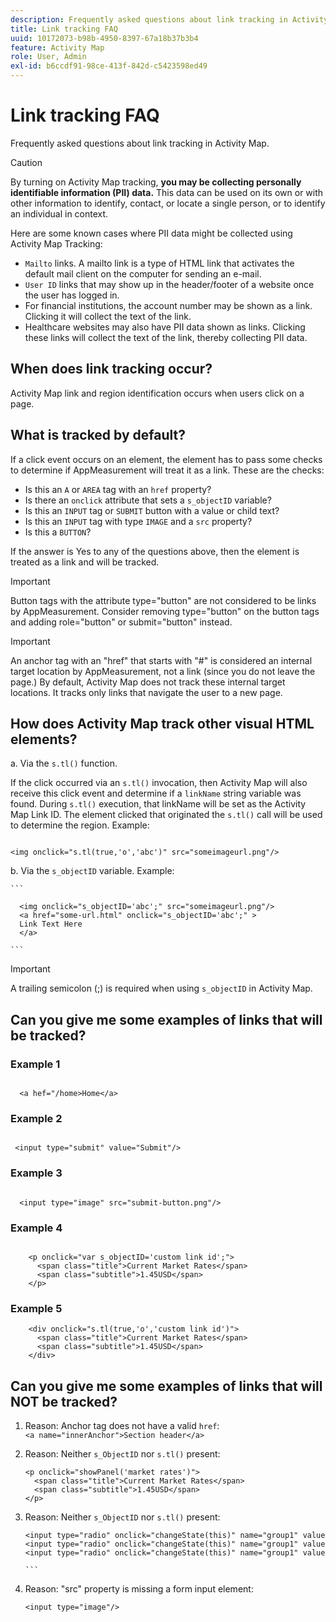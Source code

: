```yaml
---
description: Frequently asked questions about link tracking in Activity Map.
title: Link tracking FAQ
uuid: 10172073-b98b-4950-8397-67a18b37b3b4
feature: Activity Map
role: User, Admin
exl-id: b6ccdf91-98ce-413f-842d-c5423598ed49
---
```

# Link tracking FAQ

Frequently asked questions about link tracking in Activity Map.

>[!CAUTION]
>
>By turning on Activity Map tracking, **you may be collecting personally identifiable information (PII) data.** This data can be used on its own or with other information to identify, contact, or locate a single person, or to identify an individual in context. 

Here are some known cases where PII data might be collected using Activity Map Tracking: 

* `Mailto` links. A mailto link is a type of HTML link that activates the default mail client on the computer for sending an e-mail.
* `User ID` links that may show up in the header/footer of a website once the user has logged in.
* For financial institutions, the account number may be shown as a link. Clicking it will collect the text of the link.
* Healthcare websites may also have PII data shown as links. Clicking these links will collect the text of the link, thereby collecting PII data.

## When does link tracking occur?

Activity Map link and region identification occurs when users click on a page.

## What is tracked by default?

If a click event occurs on an element, the element has to pass some checks to determine if AppMeasurement will treat it as a link. These are the checks:
    
* Is this an `A` or `AREA` tag with an `href` property? 
* Is there an `onclick` attribute that sets a `s_objectID` variable? 
* Is this an `INPUT` tag or `SUBMIT` button with a value or child text? 
* Is this an `INPUT` tag with type `IMAGE` and a `src` property? 
* Is this a `BUTTON`? 
    
If the answer is Yes to any of the questions above, then the element is treated as a link and will be tracked. 

>[!IMPORTANT]
>
>Button tags with the attribute type="button" are not considered to be links by AppMeasurement. Consider removing type="button" on the button tags and adding role="button" or submit="button" instead. 

>[!IMPORTANT]
>
>An anchor tag with an "href" that starts with "#" is considered an internal target location by AppMeasurement, not a link (since you do not leave the page.) By default, Activity Map does not track these internal target locations. It tracks only links that navigate the user to a new page.

## How does Activity Map track other visual HTML elements?

a. Via the `s.tl()` function. 
    
  If the click occurred via an `s.tl()` invocation, then Activity Map will also receive this click event and determine if a `linkName` string variable was found. During `s.tl()` execution, that linkName will be set as the Activity Map Link ID. The element clicked that originated the `s.tl()` call will be used to determine the region. Example:

  ```   
  
  <img onclick="s.tl(true,'o','abc')" src="someimageurl.png"/>

  ```

b. Via the `s_objectID` variable. Example: 
  
    ``` 

      <img onclick="s_objectID='abc';" src="someimageurl.png"/>
      <a href="some-url.html" onclick="s_objectID='abc';" >
      Link Text Here
      </a> 

    ```

>[!IMPORTANT]
>
>A trailing semicolon (;) is required when using `s_objectID` in Activity Map.

## Can you give me some examples of links that will be tracked?

### Example 1

  ```

    <a hef="/home>Home</a>

  ```

### Example 2

  ```

   <input type="submit" value="Submit"/>

  ```

### Example 3

  ```

    <input type="image" src="submit-button.png"/>

  ```

### Example 4

  ```

      <p onclick="var s_objectID='custom link id';">
        <span class="title">Current Market Rates</span>
        <span class="subtitle">1.45USD</span>
      </p>

  ```

### Example 5

  ```
      <div onclick="s.tl(true,'o','custom link id')">
        <span class="title">Current Market Rates</span>
        <span class="subtitle">1.45USD</span>
      </div>

  ```

## Can you give me some examples of links that will NOT be tracked?

1. Reason: Anchor tag does not have a valid `href`:
  `<a name="innerAnchor">Section header</a>`

1. Reason: Neither `s_ObjectID` nor `s.tl()` present:

      ```
      <p onclick="showPanel('market rates')">
        <span class="title">Current Market Rates</span>
        <span class="subtitle">1.45USD</span>
      </p>

      ```

1. Reason: Neither `s_ObjectID` nor `s.tl()` present:

      ```     
      <input type="radio" onclick="changeState(this)" name="group1" value="A"/>
      <input type="radio" onclick="changeState(this)" name="group1" value="B"/>
      <input type="radio" onclick="changeState(this)" name="group1" value="C"/>

      ```  
     
1. Reason: "src" property is missing a form input element:

    `<input type="image"/>`

